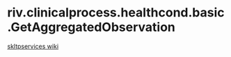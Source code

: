 riv.clinicalprocess.healthcond.basic.GetAggregatedObservation
=============================================================

[skltpservices wiki](https://skl-tp.atlassian.net/wiki/display/SKLTPservices/SKLTP+Services+Home)
